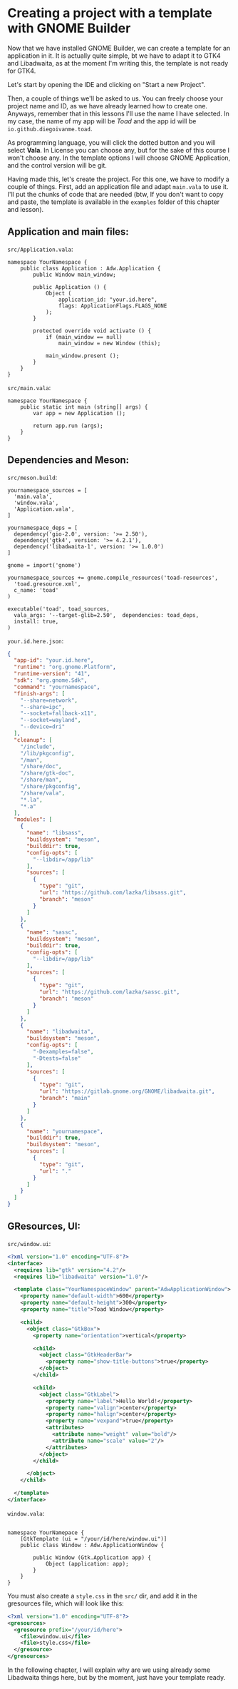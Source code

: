 # Creating a project with a template with GNOME Builder

Now that we have installed GNOME Builder, we can create a template for an application in it. It is actually quite simple, bt we have to adapt it to GTK4 and Libadwaita, as at the moment I'm writing this, the template is not ready for GTK4.

Let's start by opening the IDE and clicking on "Start a new Project".

Then, a couple of things we'll be asked to us. You can freely choose your project name and ID, as we have already learned how to create one. Anyways, remember that in this lessons I'll use the name I have selected. In my case, the name of my app will be *Toad* and the app id will be `io.github.diegoivanme.toad`.

As programming language, you will click the dotted button and you will select **Vala**. In License you can choose any, but for the sake of this course I won't choose any. In the template options I will choose GNOME Application, and the control version will be git.

Having made this, let's create the project. For this one, we have to modify a couple of things. First, add an application file and adapt `main.vala` to use it. I'll put the chunks of code that are needed (btw, If you don't want to copy and paste, the template is available in the `examples` folder of this chapter and lesson).

## Application and main files:

`src/Application.vala`:

```vala
namespace YourNamespace {
    public class Application : Adw.Application {
        public Window main_window;

        public Application () {
            Object (
                application_id: "your.id.here",
                flags: ApplicationFlags.FLAGS_NONE
            );
        }

        protected override void activate () {
            if (main_window == null)
                main_window = new Window (this);

            main_window.present ();
        }
    }
}
```

`src/main.vala`:

```vala
namespace YourNamespace {
    public static int main (string[] args) {
        var app = new Application ();

        return app.run (args);
    }
}
```

## Dependencies and Meson:

`src/meson.build`:

```meson
yournamespace_sources = [
  'main.vala',
  'window.vala',
  'Application.vala',
]

yournamespace_deps = [
  dependency('gio-2.0', version: '>= 2.50'),
  dependency('gtk4', version: '>= 4.2.1'),
  dependency('libadwaita-1', version: '>= 1.0.0')
]

gnome = import('gnome')

yournamespace_sources += gnome.compile_resources('toad-resources',
  'toad.gresource.xml',
  c_name: 'toad'
)

executable('toad', toad_sources,
  vala_args: '--target-glib=2.50',  dependencies: toad_deps,
  install: true,
)
```

`your.id.here.json`:

```json
{
  "app-id": "your.id.here",
  "runtime": "org.gnome.Platform",
  "runtime-version": "41",
  "sdk": "org.gnome.Sdk",
  "command": "yournamespace",
  "finish-args": [
    "--share=network",
    "--share=ipc",
    "--socket=fallback-x11",
    "--socket=wayland",
    "--device=dri"
  ],
  "cleanup": [
    "/include",
    "/lib/pkgconfig",
    "/man",
    "/share/doc",
    "/share/gtk-doc",
    "/share/man",
    "/share/pkgconfig",
    "/share/vala",
    "*.la",
    "*.a"
  ],
  "modules": [
    {
      "name": "libsass",
      "buildsystem": "meson",
      "builddir": true,
      "config-opts": [
        "--libdir=/app/lib"
      ],
      "sources": [
        {
          "type": "git",
          "url": "https://github.com/lazka/libsass.git",
          "branch": "meson"
        }
      ]
    },
    {
      "name": "sassc",
      "buildsystem": "meson",
      "builddir": true,
      "config-opts": [
        "--libdir=/app/lib"
      ],
      "sources": [
        {
          "type": "git",
          "url": "https://github.com/lazka/sassc.git",
          "branch": "meson"
        }
      ]
    },
    {
      "name": "libadwaita",
      "buildsystem": "meson",
      "config-opts": [
        "-Dexamples=false",
        "-Dtests=false"
      ],
      "sources": [
        {
          "type": "git",
          "url": "https://gitlab.gnome.org/GNOME/libadwaita.git",
          "branch": "main"
        }
      ]
    },
    {
      "name": "yournamespace",
      "builddir": true,
      "buildsystem": "meson",
      "sources": [
        {
          "type": "git",
          "url": "."
        }
      ]
    }
  ]
}
```

## GResources, UI:

`src/window.ui`:

```xml
<?xml version="1.0" encoding="UTF-8"?>
<interface>
  <requires lib="gtk" version="4.2"/>
  <requires lib="libadwaita" version="1.0"/>

  <template class="YourNamespaceWindow" parent="AdwApplicationWindow">
    <property name="default-width">600</property>
    <property name="default-height">300</property>
    <property name="title">Toad Window</property>

    <child>
      <object class="GtkBox">
        <property name="orientation">vertical</property>

        <child>
          <object class="GtkHeaderBar">
            <property name="show-title-buttons">true</property>
          </object>
        </child>

        <child>
          <object class="GtkLabel">
            <property name="label">Hello World!</property>
            <property name="valign">center</property>
            <property name="halign">center</property>
            <property name="vexpand">true</property>
            <attributes>
              <attribute name="weight" value="bold"/>
              <attribute name="scale" value="2"/>
            </attributes>
          </object>
        </child>

      </object>
    </child>

  </template>
</interface>
```

`window.vala`:

```vala

namespace YourNamepace {
	[GtkTemplate (ui = "/your/id/here/window.ui")]
	public class Window : Adw.ApplicationWindow {

		public Window (Gtk.Application app) {
			Object (application: app);
		}
	}
}
```

You must also create a `style.css` in the `src/` dir, and add it in the gresources file, which will look like this:

```xml
<?xml version="1.0" encoding="UTF-8"?>
<gresources>
  <gresource prefix="/your/id/here">
    <file>window.ui</file>
    <file>style.css</file>
  </gresource>
</gresources>
```

In the following chapter, I will explain why are we using already some Libadwaita things here, but by the moment, just have your template ready.
